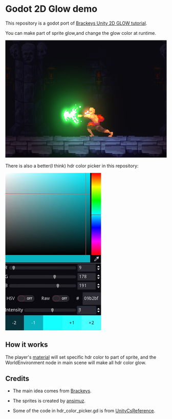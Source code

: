 # Godot 2D Glow demo
This repository is a godot port of [Brackeys Unity 2D GLOW tutorial](https://www.youtube.com/watch?v=WiDVoj5VQ4c).

You can make part of sprite glow,and change the glow color at runtime.

![Pireview](imgs/preview.png)

There is also a better(I think) hdr color picker in this repository:

![Hdr Color Picker preview](imgs/hdr-color-picker.jpg)

## How it works
The player's [material](https://github.com/2254FB/Godot-2D-Glow/blob/master/godot/materials/player_emission.tres) will set specific hdr color to part of sprite,
and the WorldEnvironment node in main scene will make all hdr color glow.

## Credits
- The main idea comes from [Brackeys](https://www.youtube.com/c/Brackeys).

- The sprites is created by [ansimuz](https://opengameart.org/content/gothicvania-church-pack).

- Some of the code in hdr_color_picker.gd is from [UnityCsReference](https://github.com/Unity-Technologies/UnityCsReference/blob/master/Editor/Mono/GUI/ColorMutator.cs).

